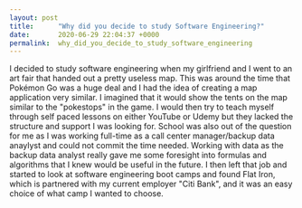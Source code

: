 ```yaml
---
layout: post
title:      "Why did you decide to study Software Engineering?"
date:       2020-06-29 22:04:37 +0000
permalink:  why_did_you_decide_to_study_software_engineering
---
```





I decided to study software engineering when my girlfriend and I went to an art fair that handed out a pretty useless map. This was around the time that Pokémon Go was a huge deal and I had the idea of creating a map application very similar. I imagined that it would show the tents on the map similar to the "pokestops" in the game. I would then try to teach myself through self paced lessons on either YouTube or Udemy but they lacked the structure and support I was looking for. School was also out of the question for me as I was working full-time as a call center manager/backup data anaylyst and could not commit the time needed. Working with data as the backup data analyst really gave me some foresight into formulas and algorithms that I knew would be useful in the future. I then left that job and started to look at software engineering boot camps and found Flat Iron, which is partnered with my current employer "Citi Bank", and it was an easy choice of what camp I wanted to choose.
